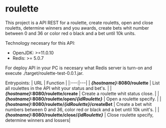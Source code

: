 # roulette
This project is a API REST for a roulette, create rouletts, open and close rouletts, determine winners and you awards, create bets whit number between 0 and 36 or color red o black and a bet until 10k units.

Technology necesary for this API:
  - OpenJDK: >=11.0.10
  - Redis: >= 5.0.7
  
For deploy API in your PC is necesary what Redis server is turn-on and execute ./target/roulette-test-0.0.1.jar.

Entrypoints: 
| URL | Function |
|:---:|---|
| ***{hostname}*:8080/roulette** | List all roulettes in the API whit your status and bet's. |
| ***{hostname}*:8080/roulette/create** | Create a roulette whit status close. |
| ***{hostname}*:8080/roulette/open/_{idRoulette}_** | Open a roulette specify. |
| ***{hostname}*:8080/roulette/_{idRoulette}_/createBet** | Create a bet whit numbers between 0 and 36, color red or black and a bet until 10k unit's. |
| ***{hostname}*:8080/roulette/close/_{idRoulette}_** | Close roulette specify, determine winners and lossers|
 

